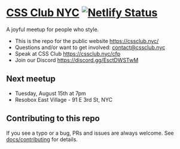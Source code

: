 # [CSS Club NYC](https://cssclub.nyc/) [![Netlify Status](https://api.netlify.com/api/v1/badges/218b3758-b7e3-4b48-b151-77346791a06a/deploy-status)](https://app.netlify.com/sites/cssclubnyc/deploys)

A joyful meetup for people who style.

- This is the repo for the public website https://cssclub.nyc/
- Questions and/or want to get involved: contact@cssclub.nyc
- Speak at CSS Club https://cssclub.nyc/cfp
- Join our Discord https://discord.gg/EsctDWSTwM

## Next meetup

- Tuesday, August 15th at 7pm
- Resobox East Village - 91 E 3rd St, NYC

## Contributing to this repo

If you see a typo or a bug, PRs and issues are always welcome. See [docs/contributing](docs/contributing.md) for details.
